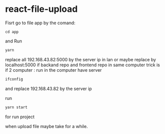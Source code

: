 # react-file-upload

Fisrt go to file app by the comand:
```
cd app
```
and Run

```sh
yarn 
```
replace all 192.168.43.82:5000 by the server ip in lan or maybe replace by localhost:5000 if backand repo and frontend repo in same computer
trick is if 2 computer :
run in the computer have server
```sh
ifconfig
```
and replace 192.168.43.82 by the server ip

run 
```sh
yarn start
```
for run project

when upload file maybe take for a while.
